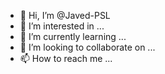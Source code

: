 - 👋 Hi, I’m @Javed-PSL
- 👀 I’m interested in ...
- 🌱 I’m currently learning ...
- 💞️ I’m looking to collaborate on ...
- 📫 How to reach me ...

<!---
Javed-PSL/Javed-PSL is a ✨ special ✨ repository because its `README.md` (this file) appears on your GitHub profile.
You can click the Preview link to take a look at your changes.
--->
